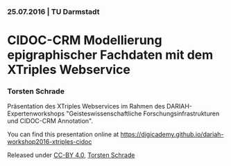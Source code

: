 ### 25.07.2016 | TU Darmstadt

# CIDOC-CRM Modellierung epigraphischer Fachdaten mit dem XTriples Webservice

### Torsten Schrade

Präsentation des XTriples Webservices im Rahmen des DARIAH-Expertenworkshops 
"Geisteswissenschaftliche Forschungsinfrastrukturen und CIDOC-CRM Annotation".

You can find this presentation online at https://digicademy.github.io/dariah-workshop2016-xtriples-cidoc

Released under [CC-BY 4.0](https://creativecommons.org/licenses/by/4.0/), [Torsten Schrade](https://orcid.org/0000-0002-0953-2818)
